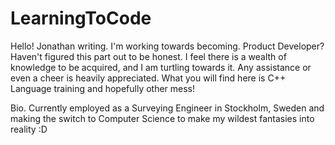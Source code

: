 # LearningToCode
Hello! 
Jonathan writing. I'm working towards becoming. Product Developer? Haven't figured this part out to be honest. 
I feel there is a wealth of knowledge to be acquired, and I am turtling towards it. Any assistance or even a cheer is heavily appreciated. 
What you will find here is C++ Language training and hopefully other mess! 

Bio. 
Currently employed as a Surveying Engineer in Stockholm, Sweden and making the switch to Computer Science to make my wildest fantasies into reality :D
